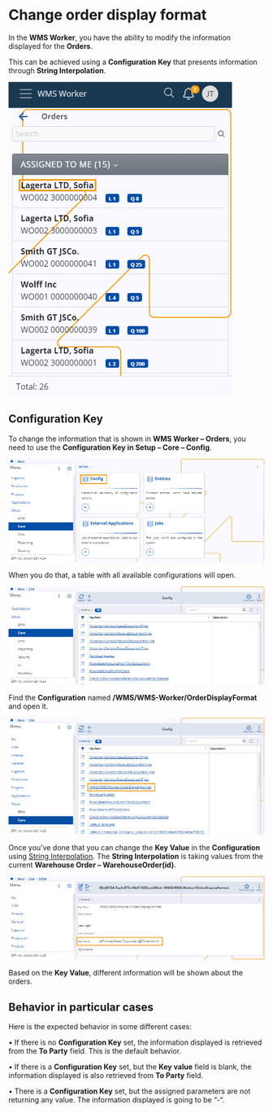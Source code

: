 # Change order display format

In the **WMS Worker**, you have the ability to modify the information displayed for the **Orders**. 

This can be achieved using a **Configuration Key** that presents information through **String Interpolation**.

![picture](pictures/Order_information_09_02.png)

## Configuration Key

To change the information that is shown in **WMS Worker – Orders**, you need to use the **Configuration Key in Setup – Core – Config**.

![picture](pictures/Config_view_09_02.png)

When you do that, a table with all available configurations will open. 

![picture](pictures/Core_view_09_02.png)

Find the **Configuration** named **/WMS/WMS-Worker/OrderDisplayFormat** and open it. 

![picture](pictures/Core_config_11_02.png)

Once you’ve done that you can change the **Key Value** in the **Configuration** using [String Interpolation](https://docs.erp.net/tech/advanced/string-interpolation/index.html?q=string). 
The **String Interpolation** is taking values from the current **Warehouse Order – WarehouseOrder(id)**. 

![picture](pictures/Core_key_value_11_02.png)

Based on the **Key Value**, different information will be shown  about the orders.

## Behavior in particular cases 

Here is the expected behavior in some different cases:

•	If there is no **Configuration Key** set, the information displayed is retrieved from the **To Party** field. This is the default behavior.

•	If there is a **Configuration Key** set, but the **Key value** field is blank, the information displayed is also retrieved from **To Party** field.

•	There is a **Configuration Key** set, but the assigned parameters are not returning any value. The information displayed is going to be “-“.
